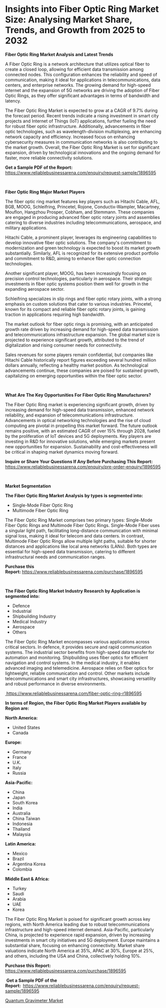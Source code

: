 <p><h1>Insights into Fiber Optic Ring Market Size: Analysing Market Share, Trends, and Growth from 2025 to 2032</h1></p><p><strong>Fiber Optic Ring Market Analysis and Latest Trends</strong></p>
<p><p>A Fiber Optic Ring is a network architecture that utilizes optical fiber to create a closed loop, allowing for efficient data transmission among connected nodes. This configuration enhances the reliability and speed of communication, making it ideal for applications in telecommunications, data centers, and enterprise networks. The growing demand for high-speed internet and the expansion of 5G networks are driving the adoption of Fiber Optic Rings, as they offer significant advantages in terms of bandwidth and latency.</p><p>The Fiber Optic Ring Market is expected to grow at a CAGR of 9.7% during the forecast period. Recent trends indicate a rising investment in smart city projects and Internet of Things (IoT) applications, further fueling the need for robust fiber optic infrastructure. Additionally, advancements in fiber optic technologies, such as wavelength-division multiplexing, are enhancing network capacity and efficiency. Increased focus on enhancing cybersecurity measures in communication networks is also contributing to the market growth. Overall, the Fiber Optic Ring Market is set for significant expansion, driven by technological innovations and the ongoing demand for faster, more reliable connectivity solutions.</p></p>
<p><strong>Get a Sample PDF of the Report:&nbsp;</strong> <a href="https://www.reliablebusinessarena.com/enquiry/request-sample/1896595?utm_campaign=2383&utm_medium=2&utm_source=Github&utm_content=ia&utm_term=22022025&utm_id=fiber-optic-ring">https://www.reliablebusinessarena.com/enquiry/request-sample/1896595</a></p>
<p>&nbsp;</p>
<p><strong>Fiber Optic Ring Major Market Players</strong></p>
<p><p>The fiber optic ring market features key players such as Hitachi Cable, AFL, BGB, MOOG, Schleifring, Princetel, Rojone, Conductix-Wampler, Macartney, Mouflon, Hangzhou Prosper, Cobham, and Stemmann. These companies are engaged in producing advanced fiber optic rotary joints and assemblies catering to diverse industries including telecommunications, aerospace, and military applications.</p><p>Hitachi Cable, a prominent player, leverages its engineering capabilities to develop innovative fiber optic solutions. The company's commitment to modernization and green technology is expected to boost its market growth substantially. Similarly, AFL is recognized for its extensive product portfolio and commitment to R&D, aiming to enhance fiber optic connection technologies. </p><p>Another significant player, MOOG, has been increasingly focusing on precision control technologies, particularly in aerospace. Their strategic investments in fiber optic systems position them well for growth in the expanding aerospace sector.</p><p>Schleifring specializes in slip rings and fiber optic rotary joints, with a strong emphasis on custom solutions that cater to various industries. Princetel, known for its compact and reliable fiber optic rotary joints, is gaining traction in applications requiring high bandwidth.</p><p>The market outlook for fiber optic rings is promising, with an anticipated growth rate driven by increasing demand for high-speed data transmission and telecommunications infrastructure expansion. The global market size is projected to experience significant growth, attributed to the trend of digitalization and rising consumer needs for connectivity.</p><p>Sales revenues for some players remain confidential, but companies like Hitachi Cable historically report figures exceeding several hundred million dollars annually, reflecting a healthy market position. As technological advancements continue, these companies are poised for sustained growth, capitalizing on emerging opportunities within the fiber optic sector.</p></p>
<p>&nbsp;</p>
<p><strong>What Are The Key Opportunities For Fiber Optic Ring Manufacturers?</strong></p>
<p><p>The Fiber Optic Ring market is experiencing significant growth, driven by increasing demand for high-speed data transmission, enhanced network reliability, and expansion of telecommunications infrastructure. Advancements in optical networking technologies and the rise of cloud computing are pivotal in propelling this market forward. The future outlook remains positive, with an estimated CAGR of over 15% through 2028, fueled by the proliferation of IoT devices and 5G deployments. Key players are investing in R&D for innovative solutions, while emerging markets present new opportunities for expansion. Sustainability and cost-effectiveness will be critical in shaping market dynamics moving forward.</p></p>
<p><strong>Inquire or Share Your Questions If Any Before Purchasing This Report:</strong> <a href="https://www.reliablebusinessarena.com/enquiry/pre-order-enquiry/1896595?utm_campaign=2383&utm_medium=2&utm_source=Github&utm_content=ia&utm_term=22022025&utm_id=fiber-optic-ring">https://www.reliablebusinessarena.com/enquiry/pre-order-enquiry/1896595</a></p>
<p>&nbsp;</p>
<p><strong>Market Segmentation</strong></p>
<p><strong>The Fiber Optic Ring Market Analysis by types is segmented into:</strong></p>
<p><ul><li>Single-Mode Fiber Optic Ring</li><li>Multimode Fiber Optic Ring</li></ul></p>
<p><p>The Fiber Optic Ring Market comprises two primary types: Single-Mode Fiber Optic Rings and Multimode Fiber Optic Rings. Single-Mode Fiber uses a singular light path, facilitating long-distance communication with minimal signal loss, making it ideal for telecom and data centers. In contrast, Multimode Fiber Optic Rings allow multiple light paths, suitable for shorter distances and applications like local area networks (LANs). Both types are essential for high-speed data transmission, catering to different infrastructural needs and communication ranges.</p></p>
<p><strong>Purchase this Report:&nbsp;</strong><a href="https://www.reliablebusinessarena.com/purchase/1896595?utm_campaign=2383&utm_medium=2&utm_source=Github&utm_content=ia&utm_term=22022025&utm_id=fiber-optic-ring">https://www.reliablebusinessarena.com/purchase/1896595</a></p>
<p>&nbsp;</p>
<p><strong>The Fiber Optic Ring Market Industry Research by Application is segmented into:</strong></p>
<p><ul><li>Defence</li><li>Industrial</li><li>Shipbuilding Industry</li><li>Medical Industry</li><li>Aerospace</li><li>Others</li></ul></p>
<p><p>The Fiber Optic Ring Market encompasses various applications across critical sectors. In defence, it provides secure and rapid communication systems. The industrial sector benefits from high-speed data transfer for automation and monitoring. Shipbuilding uses fiber optics for efficient navigation and control systems. In the medical industry, it enables advanced imaging and telemedicine. Aerospace relies on fiber optics for lightweight, reliable communication and control. Other markets include telecommunications and smart city infrastructures, showcasing versatility and robust performance in diverse environments.</p></p>
<p><a href="https://www.reliablebusinessarena.com/fiber-optic-ring-r1896595?utm_campaign=2383&utm_medium=2&utm_source=Github&utm_content=ia&utm_term=22022025&utm_id=fiber-optic-ring">&nbsp;https://www.reliablebusinessarena.com/fiber-optic-ring-r1896595</a></p>
<p><strong>In terms of Region, the Fiber Optic Ring Market Players available by Region are:</strong></p>
<p>
    <p> <strong> North America: </strong>
        <ul>
            <li>United States</li>
            <li>Canada</li>
        </ul>
        </p> 
    <p> <strong> Europe: </strong>
        <ul>
            <li>Germany</li>
            <li>France</li>
            <li>U.K.</li>
            <li>Italy</li>
            <li>Russia</li>
        </ul>
        </p> 
    <p> <strong> Asia-Pacific: </strong>
        <ul>
            <li>China</li>
            <li>Japan</li>
            <li>South Korea</li>
            <li>India</li>
            <li>Australia</li>
            <li>China Taiwan</li>
            <li>Indonesia</li>
            <li>Thailand</li>
            <li>Malaysia</li>
        </ul>
        </p> 
    <p> <strong> Latin America: </strong>
        <ul>
            <li>Mexico</li>
            <li>Brazil</li>
            <li>Argentina Korea</li>
            <li>Colombia</li>
        </ul>
        </p> 
    <p> <strong> Middle East & Africa: </strong>
        <ul>
            <li>Turkey</li>
            <li>Saudi</li>
            <li>Arabia</li>
            <li>UAE</li>
            <li>Korea</li>
        </ul>
    </p>
    </p>
<p><p>The Fiber Optic Ring Market is poised for significant growth across key regions, with North America leading due to robust telecommunications infrastructure and high-speed internet demand. Asia-Pacific, particularly China, is projected to experience rapid expansion, driven by increasing investments in smart city initiatives and 5G deployment. Europe maintains a substantial share, focusing on enhancing connectivity. Market share valuations indicate North America at 35%, APAC at 30%, Europe at 25%, and others, including the USA and China, collectively holding 10%.</p></p>
<p><strong>Purchase this Report: </strong><a href="https://www.reliablebusinessarena.com/purchase/1896595?utm_campaign=2383&utm_medium=2&utm_source=Github&utm_content=ia&utm_term=22022025&utm_id=fiber-optic-ring">https://www.reliablebusinessarena.com/purchase/1896595</a></p>
<p>&nbsp;<strong>Get a Sample PDF of the Report:&nbsp;&nbsp;</strong><a href="https://www.reliablebusinessarena.com/enquiry/request-sample/1896595?utm_campaign=2383&utm_medium=2&utm_source=Github&utm_content=ia&utm_term=22022025&utm_id=fiber-optic-ring">https://www.reliablebusinessarena.com/enquiry/request-sample/1896595</a></p>
<p><strong></strong></p>
<p><p><a href="https://github.com/lehumiston1971679/Market-Research-Report-List-1/blob/main/quantum-gravimeter-market.md?utm_campaign=2383&utm_medium=2&utm_source=Github&utm_content=ia&utm_term=22022025&utm_id=fiber-optic-ring">Quantum Gravimeter Market</a></p></p>